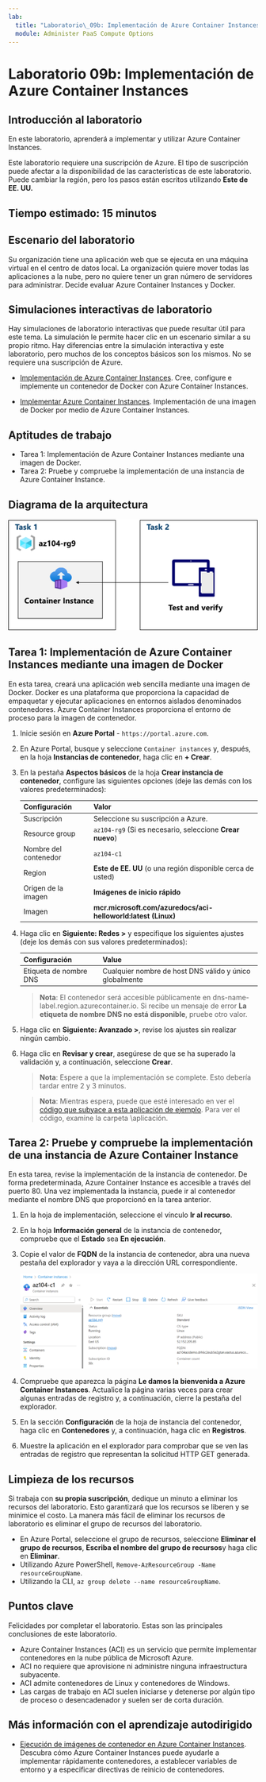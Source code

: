 ```yaml
---
lab:
  title: "Laboratorio\_09b: Implementación de Azure Container Instances"
  module: Administer PaaS Compute Options
---
```


# Laboratorio 09b: Implementación de Azure Container Instances

## Introducción al laboratorio

En este laboratorio, aprenderá a implementar y utilizar Azure Container Instances.

Este laboratorio requiere una suscripción de Azure. El tipo de suscripción puede afectar a la disponibilidad de las características de este laboratorio. Puede cambiar la región, pero los pasos están escritos utilizando **Este de EE. UU.**

## Tiempo estimado: 15 minutos

## Escenario del laboratorio

Su organización tiene una aplicación web que se ejecuta en una máquina virtual en el centro de datos local. La organización quiere mover todas las aplicaciones a la nube, pero no quiere tener un gran número de servidores para administrar. Decide evaluar Azure Container Instances y Docker. 
## Simulaciones interactivas de laboratorio

Hay simulaciones de laboratorio interactivas que puede resultar útil para este tema. La simulación le permite hacer clic en un escenario similar a su propio ritmo. Hay diferencias entre la simulación interactiva y este laboratorio, pero muchos de los conceptos básicos son los mismos. No se requiere una suscripción de Azure.

+ [Implementación de Azure Container Instances](https://mslearn.cloudguides.com/en-us/guides/AZ-900%20Exam%20Guide%20-%20Azure%20Fundamentals%20Exercise%203). Cree, configure e implemente un contenedor de Docker con Azure Container Instances.
  
+ [Implementar Azure Container Instances](https://mslabs.cloudguides.com/guides/AZ-104%20Exam%20Guide%20-%20Microsoft%20Azure%20Administrator%20Exercise%2014).  Implementación de una imagen de Docker por medio de Azure Container Instances. 

## Aptitudes de trabajo

- Tarea 1: Implementación de Azure Container Instances mediante una imagen de Docker.
- Tarea 2: Pruebe y compruebe la implementación de una instancia de Azure Container Instance.


## Diagrama de la arquitectura

![Diagrama de las tareas.](../media/az104-lab09b-aci-architecture.png)

## Tarea 1: Implementación de Azure Container Instances mediante una imagen de Docker

En esta tarea, creará una aplicación web sencilla mediante una imagen de Docker. Docker es una plataforma que proporciona la capacidad de empaquetar y ejecutar aplicaciones en entornos aislados denominados contenedores. Azure Container Instances proporciona el entorno de proceso para la imagen de contenedor.

1. Inicie sesión en **Azure Portal** - `https://portal.azure.com`.

1. En Azure Portal, busque y seleccione `Container instances` y, después, en la hoja **Instancias de contenedor**, haga clic en **+ Crear**.

1. En la pestaña **Aspectos básicos** de la hoja **Crear instancia de contenedor**, configure las siguientes opciones (deje las demás con los valores predeterminados):

    | Configuración | Valor |
    | ---- | ---- |
    | Suscripción | Seleccione su suscripción a Azure. |
    | Resource group | `az104-rg9` (Si es necesario, seleccione **Crear nuevo**) |
    | Nombre del contenedor | `az104-c1` |
    | Region | **Este de EE. UU** (o una región disponible cerca de usted)|
    | Origen de la imagen | **Imágenes de inicio rápido** |
    | Imagen | **mcr.microsoft.com/azuredocs/aci-helloworld:latest (Linux)** |

1. Haga clic en **Siguiente: Redes >** y especifique los siguientes ajustes (deje los demás con sus valores predeterminados):

    | Configuración | Value |
    | --- | --- |
    | Etiqueta de nombre DNS | Cualquier nombre de host DNS válido y único globalmente |

    >**Nota**: El contenedor será accesible públicamente en dns-name-label.region.azurecontainer.io. Si recibe un mensaje de error **La etiqueta de nombre DNS no está disponible**, pruebe otro valor.

1. Haga clic en **Siguiente: Avanzado >**, revise los ajustes sin realizar ningún cambio.

 1. Haga clic en **Revisar y crear**, asegúrese de que se ha superado la validación y, a continuación, seleccione **Crear**.

    >**Nota**: Espere a que la implementación se complete. Esto debería tardar entre 2 y 3 minutos.

    >**Nota**: Mientras espera, puede que esté interesado en ver el [código que subyace a esta aplicación de ejemplo](https://github.com/Azure-Samples/aci-helloworld). Para ver el código, examine la carpeta \\aplicación.

## Tarea 2: Pruebe y compruebe la implementación de una instancia de Azure Container Instance 

En esta tarea, revise la implementación de la instancia de contenedor. De forma predeterminada, Azure Container Instance es accesible a través del puerto 80. Una vez implementada la instancia, puede ir al contenedor mediante el nombre DNS que proporcionó en la tarea anterior.

1. En la hoja de implementación, seleccione el vínculo **Ir al recurso**.

1. En la hoja **Información general** de la instancia de contenedor, compruebe que el **Estado** sea **En ejecución**.

1. Copie el valor de **FQDN** de la instancia de contenedor, abra una nueva pestaña del explorador y vaya a la dirección URL correspondiente.

     ![Captura de pantalla de la página de información general de ACI en el portal.](../media/az104-lab09b-aci-overview.png)

1. Compruebe que aparezca la página **Le damos la bienvenida a Azure Container Instances**. Actualice la página varias veces para crear algunas entradas de registro y, a continuación, cierre la pestaña del explorador.  

1. En la sección **Configuración** de la hoja de instancia del contenedor, haga clic en **Contenedores** y, a continuación, haga clic en **Registros**.

1. Muestre la aplicación en el explorador para comprobar que se ven las entradas de registro que representan la solicitud HTTP GET generada.
   
## Limpieza de los recursos

Si trabaja con **su propia suscripción**, dedique un minuto a eliminar los recursos del laboratorio. Esto garantizará que los recursos se liberen y se minimice el costo. La manera más fácil de eliminar los recursos de laboratorio es eliminar el grupo de recursos del laboratorio. 

+ En Azure Portal, seleccione el grupo de recursos, seleccione **Eliminar el grupo de recursos**, **Escriba el nombre del grupo de recursos**y haga clic en **Eliminar**.
+ Utilizando Azure PowerShell, `Remove-AzResourceGroup -Name resourceGroupName`.
+ Utilizando la CLI, `az group delete --name resourceGroupName`.


## Puntos clave

Felicidades por completar el laboratorio. Estas son las principales conclusiones de este laboratorio. 

+ Azure Container Instances (ACI) es un servicio que permite implementar contenedores en la nube pública de Microsoft Azure.
+ ACI no requiere que aprovisione ni administre ninguna infraestructura subyacente.
+ ACI admite contenedores de Linux y contenedores de Windows.
+ Las cargas de trabajo en ACI suelen iniciarse y detenerse por algún tipo de proceso o desencadenador y suelen ser de corta duración. 

## Más información con el aprendizaje autodirigido

+ [Ejecución de imágenes de contenedor en Azure Container Instances](https://learn.microsoft.com/training/modules/create-run-container-images-azure-container-instances/). Descubra cómo Azure Container Instances puede ayudarle a implementar rápidamente contenedores, a establecer variables de entorno y a especificar directivas de reinicio de contenedores.

    
